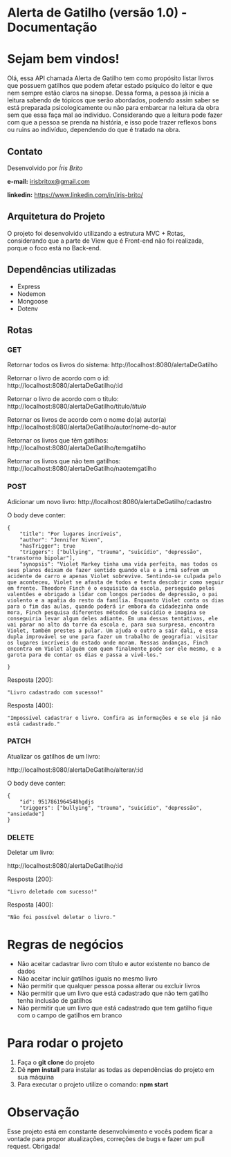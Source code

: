 # Alerta de Gatilho (versão 1.0) - Documentação

# Sejam bem vindos!
Olá, essa API chamada Alerta de Gatilho tem como propósito listar livros que possuem gatilhos que podem afetar estado psíquico do leitor e que nem sempre estão claros na sinopse. Dessa forma, a pessoa já inicia a leitura sabendo de tópicos que serão abordados, podendo assim saber se está preparada psicologicamente ou não para embarcar na leitura da obra sem que essa faça mal ao indivíduo. Considerando que a leitura pode fazer com que a pessoa se prenda na história, e isso pode trazer reflexos bons ou ruins ao indivíduo, dependendo do que é tratado na obra.

## Contato
Desenvolvido por *Íris Brito*

**e-mail:** irisbritox@gmail.com

**linkedin:** https://www.linkedin.com/in/iris-brito/

## Arquitetura do Projeto
O projeto foi desenvolvido utilizando a estrutura MVC + Rotas, considerando que a parte de View que é Front-end não foi realizada, porque o foco está no Back-end.

## Dependências utilizadas
 - Express
 - Nodemon
 - Mongoose
 - Dotenv

## Rotas

### GET 
Retornar todos os livros do sistema:
http://localhost:8080/alertaDeGatilho 

Retornar o livro de acordo com o id:
http://localhost:8080/alertaDeGatilho/:id

Retornar o livro de acordo com o título:
http://localhost:8080/alertaDeGatilho/titulo/*titulo*

Retornar os livros de acordo com o nome do(a) autor(a)
http://localhost:8080/alertaDeGatilho/autor/nome-do-autor

Retornar os livros que têm gatilhos:
http://localhost:8080/alertaDeGatilho/temgatilho

Retornar os livros que não tem gatilhos:
http://localhost:8080/alertaDeGatilho/naotemgatilho

### POST
Adicionar um novo livro:
http://localhost:8080/alertaDeGatilho/cadastro

O body deve conter:

    { 
	    "title": "Por lugares incríveis",
	    "author": "Jennifer Niven",
	    "hasTrigger": true
	    "triggers": ["bullying", "trauma", "suicídio", "depressão", "transtorno bipolar"],
	    "synopsis": "Violet Markey tinha uma vida perfeita, mas todos os seus planos deixam de fazer sentido quando ela e a irmã sofrem um acidente de carro e apenas Violet sobrevive. Sentindo-se culpada pelo que aconteceu, Violet se afasta de todos e tenta descobrir como seguir em frente. Theodore Finch é o esquisito da escola, perseguido pelos valentões e obrigado a lidar com longos períodos de depressão, o pai violento e a apatia do resto da família. Enquanto Violet conta os dias para o fim das aulas, quando poderá ir embora da cidadezinha onde mora, Finch pesquisa diferentes métodos de suicídio e imagina se conseguiria levar algum deles adiante. Em uma dessas tentativas, ele vai parar no alto da torre da escola e, para sua surpresa, encontra Violet, também prestes a pular. Um ajuda o outro a sair dali, e essa dupla improvável se une para fazer um trabalho de geografia: visitar os lugares incríveis do estado onde moram. Nessas andanças, Finch encontra em Violet alguém com quem finalmente pode ser ele mesmo, e a garota para de contar os dias e passa a vivê-los."
	    
    }


Resposta [200]:

    "Livro cadastrado com sucesso!"

Resposta [400]:

    "Impossível cadastrar o livro. Confira as informações e se ele já não está cadastrado."

### PATCH

Atualizar os gatilhos de um livro:

http://localhost:8080/alertaDeGatilho/alterar/:id

O body deve conter: 


    { 
	    "id": 9517861964548hgdjs
	    "triggers": ["bullying", "trauma", "suicídio", "depressão", "ansiedade"]   
    }

### DELETE

Deletar um livro:

http://localhost:8080/alertaDeGatilho/:id

Resposta [200]:

    "Livro deletado com sucesso!"

Resposta [400]:

    "Não foi possível deletar o livro."


# Regras de negócios

- Não aceitar cadastrar livro com título e autor existente no banco de dados
- Não aceitar incluir gatilhos iguais no mesmo livro
- Não permitir que qualquer pessoa possa alterar ou excluir livros
- Não permitir que um livro que está cadastrado que não tem gatilho tenha inclusão de gatilhos
- Não permitir que um livro que está cadastrado que tem gatilho fique com o campo de gatilhos em branco


# Para rodar o projeto

 1. Faça o **git clone** do projeto
 2. Dê **npm install**  para instalar as todas as dependências do projeto em sua máquina
 3. Para executar o projeto utilize o comando: **npm start**


# Observação

Esse projeto está em constante desenvolvimento e vocês podem ficar a vontade para propor atualizações, correções de bugs e fazer um pull request. Obrigada!